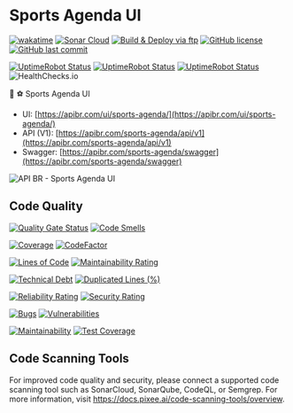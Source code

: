 # Sports Agenda UI

[![wakatime](https://wakatime.com/badge/github/ApiBR/sports-agenda-ui.svg)](https://wakatime.com/badge/github/ApiBR/sports-agenda-ui)
[![Sonar Cloud](https://github.com/ApiBR/sports-agenda-ui/actions/workflows/sonar-cloud.yml/badge.svg)](https://github.com/ApiBR/sports-agenda-ui/actions/workflows/sonar-cloud.yml)
[![Build & Deploy via ftp](https://github.com/ApiBR/sports-agenda-ui/actions/workflows/deploy.yml/badge.svg)](https://github.com/ApiBR/sports-agenda-ui/actions/workflows/deploy.yml)
[![GitHub license](https://img.shields.io/github/license/ApiBR/sports-agenda-ui)](https://github.com/ApiBR/sports-agenda-ui)
[![GitHub last commit](https://img.shields.io/github/last-commit/ApiBR/sports-agenda-ui/main)](https://github.com/ApiBR/sports-agenda-ui)

[![UptimeRobot Status](https://badgen.net/uptime-robot/status/m796574574-d89df8d7ecca2ed9efd3f829)](https://stats.uptimerobot.com/O7lYOCOP)
[![UptimeRobot Status](https://badgen.net/uptime-robot/month/m796574574-d89df8d7ecca2ed9efd3f829)](https://stats.uptimerobot.com/O7lYOCOP)
[![UptimeRobot Status](https://badgen.net/uptime-robot/response/m796574574-d89df8d7ecca2ed9efd3f829)](https://stats.uptimerobot.com/O7lYOCOP)
![HealthChecks.io](https://healthchecks.io/badge/db17c512-7ebf-4372-a1d0-0519035e65f7/gKXpHLwd-2/sports-agenda-service.svg)

📆 ⚽ Sports Agenda UI

- UI: [https://apibr.com/ui/sports-agenda/](https://apibr.com/ui/sports-agenda/)
- API (V1): [https://apibr.com/sports-agenda/api/v1](https://apibr.com/sports-agenda/api/v1)
- Swagger: [https://apibr.com/sports-agenda/swagger](https://apibr.com/sports-agenda/swagger)

![API BR - Sports Agenda UI](ApiBrSportsAgendaUi.png)

## Code Quality

[![Quality Gate Status](https://sonarcloud.io/api/project_badges/measure?project=ApiBR_sports-agenda-ui&metric=alert_status)](https://sonarcloud.io/dashboard?id=ApiBR_sports-agenda-ui) [![Code Smells](https://sonarcloud.io/api/project_badges/measure?project=ApiBR_sports-agenda-ui&metric=code_smells)](https://sonarcloud.io/dashboard?id=ApiBR_sports-agenda-ui)

[![Coverage](https://sonarcloud.io/api/project_badges/measure?project=ApiBR_sports-agenda-ui&metric=coverage)](https://sonarcloud.io/summary/new_code?id=ApiBR_sports-agenda-ui)
[![CodeFactor](https://www.codefactor.io/repository/github/ApiBR/sports-agenda-ui/badge)](https://www.codefactor.io/repository/github/ApiBR/sports-agenda-ui)

[![Lines of Code](https://sonarcloud.io/api/project_badges/measure?project=ApiBR_sports-agenda-ui&metric=ncloc)](https://sonarcloud.io/dashboard?id=ApiBR_sports-agenda-ui)
[![Maintainability Rating](https://sonarcloud.io/api/project_badges/measure?project=ApiBR_sports-agenda-ui&metric=sqale_rating)](https://sonarcloud.io/dashboard?id=ApiBR_sports-agenda-ui)

[![Technical Debt](https://sonarcloud.io/api/project_badges/measure?project=ApiBR_sports-agenda-ui&metric=sqale_index)](https://sonarcloud.io/dashboard?id=ApiBR_sports-agenda-ui)
[![Duplicated Lines (%)](https://sonarcloud.io/api/project_badges/measure?project=ApiBR_sports-agenda-ui&metric=duplicated_lines_density)](https://sonarcloud.io/dashboard?id=ApiBR_sports-agenda-ui)

[![Reliability Rating](https://sonarcloud.io/api/project_badges/measure?project=ApiBR_sports-agenda-ui&metric=reliability_rating)](https://sonarcloud.io/dashboard?id=ApiBR_sports-agenda-ui)
[![Security Rating](https://sonarcloud.io/api/project_badges/measure?project=ApiBR_sports-agenda-ui&metric=security_rating)](https://sonarcloud.io/dashboard?id=ApiBR_sports-agenda-ui)

[![Bugs](https://sonarcloud.io/api/project_badges/measure?project=ApiBR_sports-agenda-ui&metric=bugs)](https://sonarcloud.io/dashboard?id=ApiBR_sports-agenda-ui)
[![Vulnerabilities](https://sonarcloud.io/api/project_badges/measure?project=ApiBR_sports-agenda-ui&metric=vulnerabilities)](https://sonarcloud.io/dashboard?id=ApiBR_sports-agenda-ui)

[![Maintainability](https://api.codeclimate.com/v1/badges/1a30970f350392c6e807/maintainability)](https://codeclimate.com/github/ApiBR/sports-agenda-ui/maintainability)
[![Test Coverage](https://api.codeclimate.com/v1/badges/1a30970f350392c6e807/test_coverage)](https://codeclimate.com/github/ApiBR/sports-agenda-ui/test_coverage)
## Code Scanning Tools

For improved code quality and security, please connect a supported code scanning tool such as SonarCloud, SonarQube, CodeQL, or Semgrep. For more information, visit https://docs.pixee.ai/code-scanning-tools/overview.

